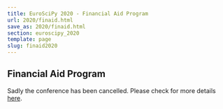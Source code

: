 ```yaml
---
title: EuroSciPy 2020 - Financial Aid Program
url: 2020/finaid.html
save_as: 2020/finaid.html
section: euroscipy_2020
template: page
slug: finaid2020
---
```


## Financial Aid Program

Sadly the conference has been cancelled. Please check for more details [here](program.html).
